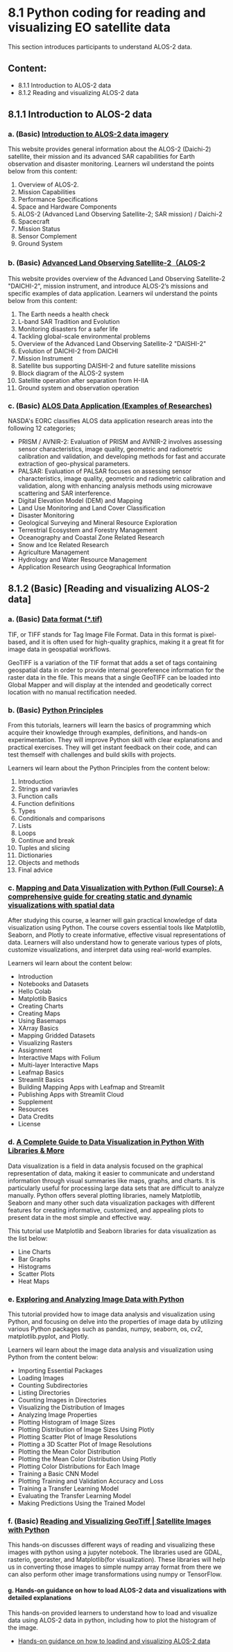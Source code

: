 # 8.1 Python coding for reading and visualizing EO satellite data
This section introduces participants to understand ALOS-2 data.

## Content:
- 8.1.1 Introduction to ALOS-2 data 
- 8.1.2 Reading and visualizing ALOS-2 data

## 8.1.1 Introduction to ALOS-2 data
### a. (Basic) [Introduction to ALOS-2 data imagery](https://www.eoportal.org/satellite-missions/alos-2#alos-2-advanced-land-observing-satellite-2-sar-mission--daichi-2)

This website provides general information about the ALOS-2 (Daichi-2) satellite, their mission and its advanced SAR capabilities for Earth observation and disaster monitoring.
Learners wil understand the points below from this content:
1. Overview of ALOS-2.
2. Mission Capabilities
3. Performance Specifications
4. Space and Hardware Components
5. ALOS-2 (Advanced Land Observing Satellite-2; SAR mission) / Daichi-2
6. Spacecraft
7. Mission Status
8. Sensor Complement 
9. Ground System

### b. (Basic) [Advanced Land Observing Satellite-2（ALOS-2](https://global.jaxa.jp/projects/sat/alos2/pdf/daichi2_e.pdf)

This website provides overview of the Advanced Land Observing Satellite-2 "DAICHI-2", mission instrument, and introduce ALOS-2’s missions and specific examples of data application.
Learners wil understand the points below from this content:
1. The Earth needs a health check
2. L-band SAR Tradition and Evolution
3. Monitoring disasters for a safer life
4. Tackling global-scale environmental problems
5. Overview of the Advanced Land Observing Satellite-2 "DAISHI-2"
6. Evolution of DAICHI-2 from DAICHI
7. Mission Instrument
8. Satellite bus supporting DAISHI-2 and future satellite missions
9. Block diagram of the ALOS-2 system
10. Satellite operation after separation from H-IIA
11. Ground system and observation operation

### c. (Basic) [ALOS Data Application (Examples of Researches)](https://www.eorc.jaxa.jp/ALOS/en/gallery/example.htm)

NASDA's EORC classifies ALOS data application research areas into the following 12 categories;

- PRISM / AVNIR-2: Evaluation of PRISM and AVNIR-2 involves assessing sensor characteristics, image quality, geometric and radiometric calibration and validation, and developing methods for fast and accurate extraction of geo-physical parameters.
- PALSAR: Evaluation of PALSAR focuses on assessing sensor characteristics, image quality, geometric and radiometric calibration and validation, along with enhancing analysis methods using microwave scattering and SAR interference.
- Digital Elevation Model (DEM) and Mapping
- Land Use Monitoring and Land Cover Classification
- Disaster Monitoring
- Geological Surveying and Mineral Resource Exploration
- Terrestrial Ecosystem and Forestry Management
- Oceanography and Coastal Zone Related Research
- Snow and Ice Related Research
- Agriculture Management
- Hydrology and Water Resource Management
- Application Research using Geographical Information

## 8.1.2 (Basic) [Reading and visualizing ALOS-2 data]
### a. (Basic) [Data format (*.tif)](https://www.bluemarblegeo.com/blog/about-geotiff-format/#:~:text=TIF%2C%20or%20TIFF%20stands%20for,image%20data%20in%20geospatial%20workflows.)

TIF, or TIFF stands for Tag Image File Format. Data in this format is pixel-based, and it is often used for high-quality graphics, making it a great fit for image data in geospatial workflows. 

GeoTIFF is a variation of the TIF format that adds a set of tags containing geospatial data in order to provide internal georeference information for the raster data in the file. This means that a single GeoTIFF can be loaded into Global Mapper and will display at the intended and geodetically correct location with no manual rectification needed. 

### b. (Basic) [Python Principles](http://pythonprinciples.com/)

From this tutorials, learners will learn the basics of programming which acquire their knowledge through examples, definitions, and hands-on experimentation. They will improve Python skill with clear explanations and practical exercises. They will get instant feedback on their code, and can test themself with challenges and build skills with projects.

Learners wil learn about the Python Principles from the content below:
1. Introduction
2. Strings and variavles
3. Function calls
4. Function definitions
5. Types
6. Conditionals and comparisons
7. Lists
8. Loops
9. Continue and break
10. Tuples and slicing
11. Dictionaries
12. Objects and methods
13. Final advice

### c. [Mapping and Data Visualization with Python (Full Course): A comprehensive guide for creating static and dynamic visualizations with spatial data](https://courses.spatialthoughts.com/python-dataviz.html)

After studying this course, a learner will gain practical knowledge of data visualization using Python. The course covers essential tools like Matplotlib, Seaborn, and Plotly to create informative, effective visual representations of data. Learners will also understand how to generate various types of plots, customize visualizations, and interpret data using real-world examples.

Learners wil learn about the content below:
- Introduction
- Notebooks and Datasets
- Hello Colab
- Matplotlib Basics
- Creating Charts
- Creating Maps
- Using Basemaps
- XArray Basics
- Mapping Gridded Datasets
- Visualizing Rasters
- Assignment
- Interactive Maps with Folium
- Multi-layer Interactive Maps
- Leafmap Basics
- Streamlit Basics
- Building Mapping Apps with Leafmap and Streamlit
- Publishing Apps with Streamlit Cloud
- Supplement
- Resources
- Data Credits
- License

### d. [A Complete Guide to Data Visualization in Python With Libraries & More](https://www.simplilearn.com/tutorials/python-tutorial/data-visualization-in-python)

Data visualization is a field in data analysis focused on the graphical representation of data, making it easier to communicate and understand information through visual summaries like maps, graphs, and charts. It is particularly useful for processing large data sets that are difficult to analyze manually. Python offers several plotting libraries, namely Matplotlib, Seaborn and many other such data visualization packages with different features for creating informative, customized, and appealing plots to present data in the most simple and effective way.

This tutorial use Matplotlib and Seaborn libraries for data visualization as the list below:
- Line Charts
- Bar Graphs
- Histograms
- Scatter Plots
- Heat Maps

### e. [Exploring and Analyzing Image Data with Python](https://medium.com/@sehjadkhoja0/title-exploring-and-analyzing-image-data-with-python-79a7f72f4d2b)

This tutorial provided how to image data analysis and visualization using Python, and focusing on delve into the properties of image data by utilizing various Python packages such as pandas, numpy, seaborn, os, cv2, matplotlib.pyplot, and Plotly.

Learners wil learn about the image data analysis and visualization using Python from the content below:
- Importing Essential Packages
- Loading Images
- Counting Subdirectories
- Listing Directories
- Counting Images in Directories
- Visualizing the Distribution of Images
- Analyzing Image Properties
- Plotting Histogram of Image Sizes
- Plotting Distribution of Image Sizes Using Plotly
- Plotting Scatter Plot of Image Resolutions
- Plotting a 3D Scatter Plot of Image Resolutions
- Plotting the Mean Color Distribution
- Plotting the Mean Color Distribution Using Plotly
- Plotting Color Distributions for Each Image
- Training a Basic CNN Model
- Plotting Training and Validation Accuracy and Loss
- Training a Transfer Learning Model
- Evaluating the Transfer Learning Model
- Making Predictions Using the Trained Model

### f. (Basic) [Reading and Visualizing GeoTiff | Satellite Images with Python](https://towardsdatascience.com/reading-and-visualizing-geotiff-images-with-python-8dcca7a74510)

This hands-on discusses different ways of reading and visualizing these images with python using a jupyter notebook. The libraries used are GDAL, rasterio, georaster, and Matplotlib(for visualization). These libraries will help us in converting those images to simple numpy array format from there we can also perform other image transformations using numpy or TensorFlow.

#### g. Hands-on guidance on how to load ALOS-2 data and visualizations with detailed explanations

This hands-on provided learners to understand how to load and visualize data using ALOS-2 data in python, including how to plot the histogram of the image.

- [Hands-on guidance on how to loadind and visualizing ALOS-2 data](code/Loading-and-Visualizing_Alos-2_data.ipynb)